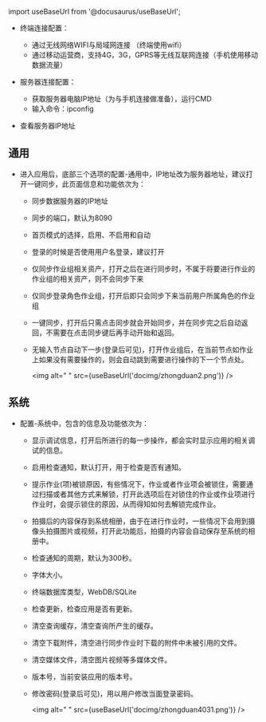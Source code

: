 
import useBaseUrl from '@docusaurus/useBaseUrl';

* 终端连接配置：
  + 通过无线网络WIFI与局域网连接 （终端使用wifi）
  + 通过移动运营商，支持4G，3G，GPRS等无线互联网连接（手机使用移动数据流量）

*  服务器连接配置：
   + 获取服务器电脑IP地址（为与手机连接做准备），运行CMD
   + 输入命令：ipconfig

* 查看服务器IP地址

## 通用

* 进入应用后，底部三个选项的配置-通用中，IP地址改为服务器地址，建议打开一键同步，此页面信息和功能依次为：
  + 同步数据服务器的IP地址
  + 同步的端口，默认为8090
  + 首页模式的选择，启用、不启用和自动
  + 登录的时候是否使用用户名登录，建议打开
  + 仅同步作业组相关资产，打开之后在进行同步时，不属于将要进行作业的作业组的相关资产，则不会同步下来
  + 仅同步登录角色作业组，打开后即只会同步下来当前用户所属角色的作业组
  + 一键同步，打开后只需点击同步就会开始同步，并在同步完之后自动返回，不需要在点击同步键后再手动开始和返回。
  + 无输入节点自动下一步(登录后可见)，打开作业组后，在当前节点如作业上如果没有需要操作的，则会自动跳到需要进行操作的下一个节点处。

    <img alt=" " src={useBaseUrl('docimg/zhongduan2.png')} />

## 系统

* 配置-系统中，包含的信息及功能依次为：
  + 显示调试信息，打开后所进行的每一步操作，都会实时显示应用的相关调试的信息。
  + 启用检查通知，默认打开，用于检查是否有通知。
  + 提示作业(项)被锁原因，有些情况下，作业或者作业项会被锁住，需要通过扫描或者其他方式来解锁，打开此选项后在对锁住的作业或作业项进行作业时，会提示锁住的原因，从而得知如何去解锁完成作业。
  + 拍摄后的内容保存到系统相册，由于在进行作业时，一些情况下会用到摄像头拍摄图片或视频，打开此功能后，拍摄的内容会自动保存至系统的相册中。
  + 检查通知的周期，默认为300秒。
  + 字体大小。
  + 终端数据库类型，WebDB/SQLite
  + 检查更新，检查应用是否有更新。
  + 清空查询缓存，清空查询所产生的缓存。
  + 清空下载附件，清空进行同步作业时下载的附件中未被引用的文件。
  + 清空媒体文件，清空图片视频等多媒体文件。
  + 版本号，当前安装应用的版本号。
  + 修改密码(登录后可见)，用以用户修改当面登录密码。
  
    <img alt=" " src={useBaseUrl('docimg/zhongduan4031.png')} />  